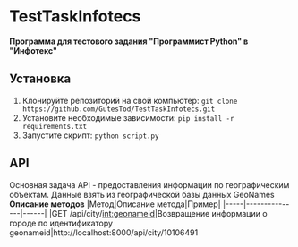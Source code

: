 # TestTaskInfotecs
__Программа для тестового задания "Программист Python" в "Инфотекс"__
## Установка
1. Клонируйте репозиторий на свой компьютер: `git clone https://github.com/GutesTod/TestTaskInfotecs.git`
2. Установите необходимые зависимости: `pip install -r requirements.txt`
3. Запустите скрипт: `python script.py`
## API
Основная задача API - предоставления информации по географическим объектам. Данные взять из географической базы данных GeoNames
__Описание методов__
|Метод|Описание метода|Пример|
|-----|---------------|------|
|GET /api/city/<int:geonameid>|Возвращение информации о городе по идентификатору geonameid|http://localhost:8000/api/city/10106491
